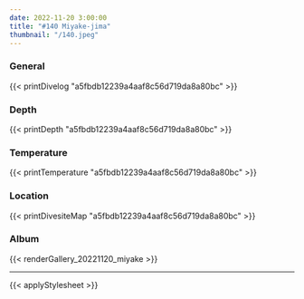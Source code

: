 ```yaml
---
date: 2022-11-20 3:00:00
title: "#140 Miyake-jima"
thumbnail: "/140.jpeg"
---
```


### General

{{< printDivelog "a5fbdb12239a4aaf8c56d719da8a80bc" >}}

### Depth

{{< printDepth "a5fbdb12239a4aaf8c56d719da8a80bc" >}}

### Temperature

{{< printTemperature "a5fbdb12239a4aaf8c56d719da8a80bc" >}}

### Location

{{< printDivesiteMap "a5fbdb12239a4aaf8c56d719da8a80bc" >}}

### Album

{{< renderGallery_20221120_miyake >}}

---

{{< applyStylesheet >}}
